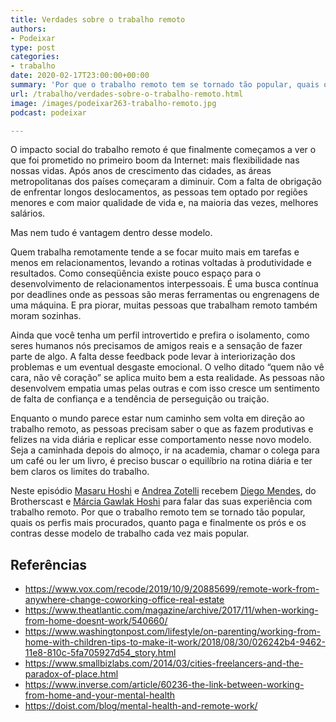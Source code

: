 ```yaml
---
title: Verdades sobre o trabalho remoto
authors:
- Podeixar
type: post
categories:
- trabalho
date: 2020-02-17T23:00:00+00:00
summary: 'Por que o trabalho remoto tem se tornado tão popular, quais os perfis mais procurados, os salários, os prós e os contras desse novo modelo'
url: /trabalho/verdades-sobre-o-trabalho-remoto.html
image: /images/podeixar263-trabalho-remoto.jpg
podcast: podeixar

---
```

O impacto social do trabalho remoto é que finalmente começamos a ver o que foi prometido no primeiro boom da Internet: mais flexibilidade nas nossas vidas. Após anos de crescimento das cidades, as áreas metropolitanas dos países começaram a diminuir. Com a falta de obrigação de enfrentar longos deslocamentos, as pessoas tem optado por regiões menores e com maior qualidade de vida e, na maioria das vezes, melhores salários.

Mas nem tudo é vantagem dentro desse modelo.

Quem trabalha remotamente tende a se focar muito mais em tarefas e menos em relacionamentos, levando a rotinas voltadas à produtividade e resultados. Como conseqüência existe pouco espaço para o desenvolvimento de relacionamentos interpessoais. É uma busca contínua por deadlines onde as pessoas são meras ferramentas ou engrenagens de uma máquina. E pra piorar, muitas pessoas que trabalham remoto também moram sozinhas.

Ainda que você tenha um perfil introvertido e prefira o isolamento, como seres humanos nós precisamos de amigos reais e a sensação de fazer parte de algo. A falta desse feedback pode levar à interiorização dos problemas e um eventual desgaste emocional. O velho ditado &#8220;quem não vê cara, não vê coração&#8221; se aplica muito bem a esta realidade. As pessoas não desenvolvem empatia umas pelas outras e com isso cresce um sentimento de falta de confiança e a tendência de perseguição ou traição.

Enquanto o mundo parece estar num caminho sem volta em direção ao trabalho remoto, as pessoas precisam saber o que as fazem produtivas e felizes na vida diária e replicar esse comportamento nesse novo modelo. Seja a caminhada depois do almoço, ir na academia, chamar o colega para um café ou ler um livro, é preciso buscar o equilíbrio na rotina diária e ter bem claros os limites do trabalho.

Neste episódio [Masaru Hoshi][1] e <a rel="noopener noreferrer" target="_blank" href="http://htmledit.squarefree.com/berg">Andrea Zotelli</a> recebem <a rel="noreferrer noopener" aria-label="Diego Mendes (opens in a new tab)" href="https://kamellos.com/" target="_blank">Diego Mendes</a>, do Brotherscast e <a rel="noreferrer noopener" aria-label="Márcia Gawlak Hoshi (opens in a new tab)" href="https://www.linkedin.com/in/marcia-gawlak-hoshi-19301013" target="_blank">Márcia Gawlak Hoshi</a> para falar das suas experiência com trabalho remoto. Por que o trabalho remoto tem se tornado tão popular, quais os perfis mais procurados, quanto paga e finalmente os prós e os contras desse modelo de trabalho cada vez mais popular.<figure></figure> <figure class="wp-block-embed-youtube wp-block-embed is-type-video is-provider-youtube wp-embed-aspect-16-9 wp-has-aspect-ratio">

<div class="wp-block-embed__wrapper">
  <span class="embed-youtube" style="text-align:center; display: block;"></span>
</div></figure>

## Referências

  * <https://www.vox.com/recode/2019/10/9/20885699/remote-work-from-anywhere-change-coworking-office-real-estate>
  * <https://www.theatlantic.com/magazine/archive/2017/11/when-working-from-home-doesnt-work/540660/>
  * <https://www.washingtonpost.com/lifestyle/on-parenting/working-from-home-with-children-tips-to-make-it-work/2018/08/30/026242b4-9462-11e8-810c-5fa705927d54_story.html>
  * <https://www.smallbizlabs.com/2014/03/cities-freelancers-and-the-paradox-of-place.html>
  * <https://www.inverse.com/article/60236-the-link-between-working-from-home-and-your-mental-health>
  * <https://doist.com/blog/mental-health-and-remote-work/>

 [1]: /japa
 [2]: https://vempra.ca/seguroviagem
